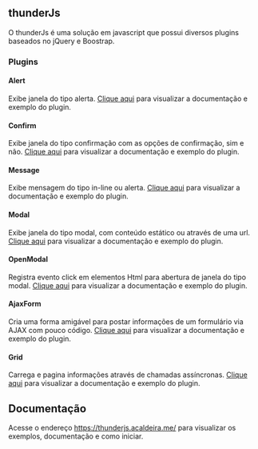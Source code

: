 ## thunderJs

O thunderJs é uma solução em javascript que possui diversos plugins baseados no jQuery e Boostrap.

### Plugins

#### Alert
Exibe janela do tipo alerta. <a href="https://thunderjs.acaldeira.me/plugins/alert">Clique aqui</a> para visualizar a documentação e exemplo do plugin.
#### Confirm
Exibe janela do tipo confirmação com as opções de confirmação, sim e não. <a href="https://thunderjs.acaldeira.me/plugins/confirm">Clique aqui</a> para visualizar a documentação e exemplo do plugin.
#### Message
Exibe mensagem do tipo in-line ou alerta. <a href="https://thunderjs.acaldeira.me/plugins/message">Clique aqui</a> para visualizar a documentação e exemplo do plugin.
#### Modal
Exibe janela do tipo modal, com conteúdo estático ou através de uma url. <a href="https://thunderjs.acaldeira.me/plugins/modal">Clique aqui</a> para visualizar a documentação e exemplo do plugin.
#### OpenModal
Registra evento click em elementos Html para abertura de janela do tipo modal. <a href="https://thunderjs.acaldeira.me/plugins/openmodal">Clique aqui</a> para visualizar a documentação e exemplo do plugin.
#### AjaxForm
Cria uma forma amigável para postar informações de um formulário via AJAX com pouco código. <a href="https://thunderjs.acaldeira.me/plugins/ajaxform">Clique aqui</a> para visualizar a documentação e exemplo do plugin.
#### Grid
Carrega e pagina informações através de chamadas assíncronas. <a href="https://thunderjs.acaldeira.me/plugins/grid">Clique aqui</a> para visualizar a documentação e exemplo do plugin.
## Documentação
Acesse o endereço <a href="https://thunderjs.acaldeira.me/">https://thunderjs.acaldeira.me/</a> para visualizar os exemplos, documentação e como iniciar.
